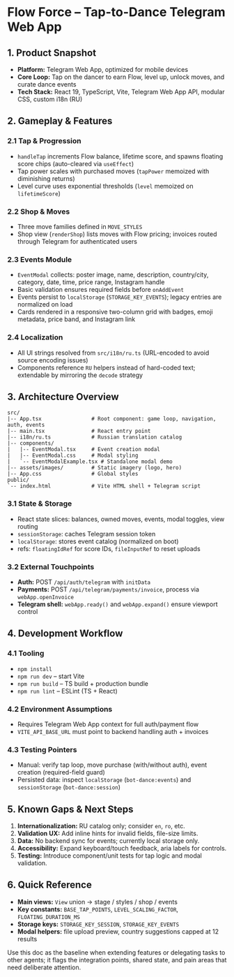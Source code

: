 ﻿# Flow Force – Tap-to-Dance Telegram Web App

## 1. Product Snapshot
- **Platform:** Telegram Web App, optimized for mobile devices
- **Core Loop:** Tap on the dancer to earn Flow, level up, unlock moves, and curate dance events
- **Tech Stack:** React 19, TypeScript, Vite, Telegram Web App API, modular CSS, custom i18n (RU)

## 2. Gameplay & Features
### 2.1 Tap & Progression
- `handleTap` increments Flow balance, lifetime score, and spawns floating score chips (auto-cleared via `useEffect`)
- Tap power scales with purchased moves (`tapPower` memoized with diminishing returns)
- Level curve uses exponential thresholds (`level` memoized on `lifetimeScore`)

### 2.2 Shop & Moves
- Three move families defined in `MOVE_STYLES`
- Shop view (`renderShop`) lists moves with Flow pricing; invoices routed through Telegram for authenticated users

### 2.3 Events Module
- `EventModal` collects: poster image, name, description, country/city, category, date, time, price range, Instagram handle
- Basic validation ensures required fields before `onAddEvent`
- Events persist to `localStorage` (`STORAGE_KEY_EVENTS`); legacy entries are normalized on load
- Cards rendered in a responsive two-column grid with badges, emoji metadata, price band, and Instagram link

### 2.4 Localization
- All UI strings resolved from `src/i18n/ru.ts` (URL-encoded to avoid source encoding issues)
- Components reference `RU` helpers instead of hard-coded text; extendable by mirroring the `decode` strategy

## 3. Architecture Overview
```
src/
|-- App.tsx                # Root component: game loop, navigation, auth, events
|-- main.tsx               # React entry point
|-- i18n/ru.ts             # Russian translation catalog
|-- components/
|   |-- EventModal.tsx     # Event creation modal
|   |-- EventModal.css     # Modal styling
|   `-- EventModalExample.tsx # Standalone modal demo
|-- assets/images/         # Static imagery (logo, hero)
|-- App.css                # Global styles
public/
`-- index.html             # Vite HTML shell + Telegram script
```

### 3.1 State & Storage
- React state slices: balances, owned moves, events, modal toggles, view routing
- `sessionStorage`: caches Telegram session token
- `localStorage`: stores event catalog (normalized on boot)
- refs: `floatingIdRef` for score IDs, `fileInputRef` to reset uploads

### 3.2 External Touchpoints
- **Auth:** POST `/api/auth/telegram` with `initData`
- **Payments:** POST `/api/telegram/payments/invoice`, process via `webApp.openInvoice`
- **Telegram shell:** `webApp.ready()` and `webApp.expand()` ensure viewport control

## 4. Development Workflow
### 4.1 Tooling
- `npm install`
- `npm run dev` – start Vite
- `npm run build` – TS build + production bundle
- `npm run lint` – ESLint (TS + React)

### 4.2 Environment Assumptions
- Requires Telegram Web App context for full auth/payment flow
- `VITE_API_BASE_URL` must point to backend handling auth + invoices

### 4.3 Testing Pointers
- Manual: verify tap loop, move purchase (with/without auth), event creation (required-field guard)
- Persisted data: inspect `localStorage` (`bot-dance:events`) and `sessionStorage` (`bot-dance:session`)

## 5. Known Gaps & Next Steps
1. **Internationalization:** RU catalog only; consider `en`, `ro`, etc.
2. **Validation UX:** Add inline hints for invalid fields, file-size limits.
3. **Data:** No backend sync for events; currently local storage only.
4. **Accessibility:** Expand keyboard/touch feedback, aria labels for controls.
5. **Testing:** Introduce component/unit tests for tap logic and modal validation.

## 6. Quick Reference
- **Main views:** `View` union -> stage / styles / shop / events
- **Key constants:** `BASE_TAP_POINTS`, `LEVEL_SCALING_FACTOR`, `FLOATING_DURATION_MS`
- **Storage keys:** `STORAGE_KEY_SESSION`, `STORAGE_KEY_EVENTS`
- **Modal helpers:** file upload preview, country suggestions capped at 12 results

Use this doc as the baseline when extending features or delegating tasks to other agents; it flags the integration points, shared state, and pain areas that need deliberate attention.
